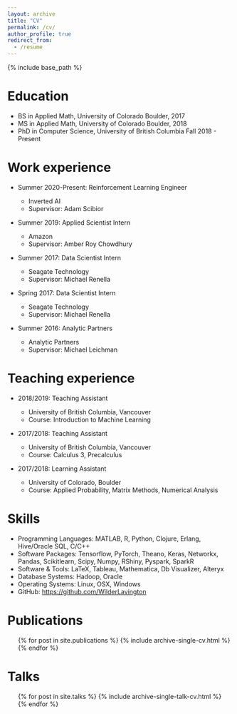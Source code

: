 ```yaml
---
layout: archive
title: "CV"
permalink: /cv/
author_profile: true
redirect_from:
  - /resume
---
```


{% include base_path %}

Education
======
* BS in Applied Math, University of Colorado Boulder, 2017
* MS in Applied Math, University of Colorado Boulder, 2018
* PhD in Computer Science, University of British Columbia Fall 2018 - Present

Work experience
======
* Summer 2020-Present: Reinforcement Learning Engineer
  * Inverted AI
  * Supervisor: Adam Scibior

* Summer 2019: Applied Scientist Intern
  * Amazon
  * Supervisor: Amber Roy Chowdhury

* Summer 2017: Data Scientist Intern
  * Seagate Technology
  * Supervisor: Michael Renella

* Spring 2017: Data Scientist Intern
  * Seagate Technology
  * Supervisor: Michael Renella

* Summer 2016: Analytic Partners
  * Analytic Partners
  * Supervisor: Michael Leichman

Teaching experience
======
* 2018/2019: Teaching Assistant
  * University of British Columbia, Vancouver
  * Course: Introduction to Machine Learning

* 2017/2018: Teaching Assistant
  * University of British Columbia, Vancouver
  * Course: Calculus 3, Precalculus

* 2017/2018: Learning Assistant
  * University of Colorado, Boulder
  * Course: Applied Probability, Matrix Methods, Numerical Analysis

Skills
======
* Programming Languages: MATLAB, R, Python, Clojure, Erlang, Hive/Oracle SQL, C/C++
* Software Packages: Tensorflow, PyTorch, Theano, Keras, Networkx, Pandas, Scikitlearn, Scipy, Numpy, RShiny, Pyspark, SparkR
* Software & Tools: LaTeX, Tableau, Mathematica, Db Visualizer, Alteryx
* Database Systems: Hadoop, Oracle
* Operating Systems: Linux, OSX, Windows
* GitHub: https://github.com/WilderLavington

Publications
======
  <ul>{% for post in site.publications %}
    {% include archive-single-cv.html %}
  {% endfor %}</ul>

Talks
======
  <ul>{% for post in site.talks %}
    {% include archive-single-talk-cv.html %}
  {% endfor %}</ul>
